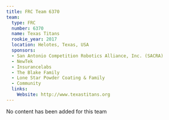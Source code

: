 ```yaml
---
title: FRC Team 6370
team:
  type: FRC
  number: 6370
  name: Texas Titans
  rookie_year: 2017
  location: Helotes, Texas, USA
  sponsors:
  - San Antonio Competition Robotics Alliance, Inc. (SACRA)
  - NewTek
  - Insurancelabs
  - The Blake Family
  - Lone Star Powder Coating & Family
  - Community
  links:
    Website: http://www.texastitans.org
---
```


No content has been added for this team